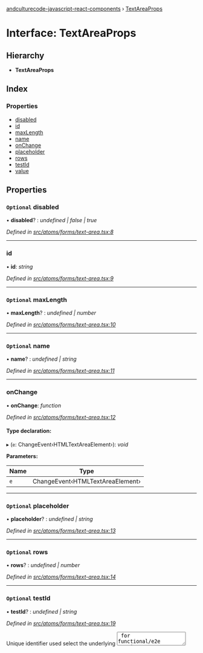 [andculturecode-javascript-react-components](../README.md) › [TextAreaProps](textareaprops.md)

# Interface: TextAreaProps

## Hierarchy

* **TextAreaProps**

## Index

### Properties

* [disabled](textareaprops.md#optional-disabled)
* [id](textareaprops.md#id)
* [maxLength](textareaprops.md#optional-maxlength)
* [name](textareaprops.md#optional-name)
* [onChange](textareaprops.md#onchange)
* [placeholder](textareaprops.md#optional-placeholder)
* [rows](textareaprops.md#optional-rows)
* [testId](textareaprops.md#optional-testid)
* [value](textareaprops.md#optional-value)

## Properties

### `Optional` disabled

• **disabled**? : *undefined | false | true*

*Defined in [src/atoms/forms/text-area.tsx:8](https://github.com/AndcultureCode/AndcultureCode.JavaScript.React.Components/blob/29c8649/src/atoms/forms/text-area.tsx#L8)*

___

###  id

• **id**: *string*

*Defined in [src/atoms/forms/text-area.tsx:9](https://github.com/AndcultureCode/AndcultureCode.JavaScript.React.Components/blob/29c8649/src/atoms/forms/text-area.tsx#L9)*

___

### `Optional` maxLength

• **maxLength**? : *undefined | number*

*Defined in [src/atoms/forms/text-area.tsx:10](https://github.com/AndcultureCode/AndcultureCode.JavaScript.React.Components/blob/29c8649/src/atoms/forms/text-area.tsx#L10)*

___

### `Optional` name

• **name**? : *undefined | string*

*Defined in [src/atoms/forms/text-area.tsx:11](https://github.com/AndcultureCode/AndcultureCode.JavaScript.React.Components/blob/29c8649/src/atoms/forms/text-area.tsx#L11)*

___

###  onChange

• **onChange**: *function*

*Defined in [src/atoms/forms/text-area.tsx:12](https://github.com/AndcultureCode/AndcultureCode.JavaScript.React.Components/blob/29c8649/src/atoms/forms/text-area.tsx#L12)*

#### Type declaration:

▸ (`e`: ChangeEvent‹HTMLTextAreaElement›): *void*

**Parameters:**

Name | Type |
------ | ------ |
`e` | ChangeEvent‹HTMLTextAreaElement› |

___

### `Optional` placeholder

• **placeholder**? : *undefined | string*

*Defined in [src/atoms/forms/text-area.tsx:13](https://github.com/AndcultureCode/AndcultureCode.JavaScript.React.Components/blob/29c8649/src/atoms/forms/text-area.tsx#L13)*

___

### `Optional` rows

• **rows**? : *undefined | number*

*Defined in [src/atoms/forms/text-area.tsx:14](https://github.com/AndcultureCode/AndcultureCode.JavaScript.React.Components/blob/29c8649/src/atoms/forms/text-area.tsx#L14)*

___

### `Optional` testId

• **testId**? : *undefined | string*

*Defined in [src/atoms/forms/text-area.tsx:19](https://github.com/AndcultureCode/AndcultureCode.JavaScript.React.Components/blob/29c8649/src/atoms/forms/text-area.tsx#L19)*

Unique identifier used select the underlying <textarea> for functional/e2e testing

___

### `Optional` value

• **value**? : *undefined | string*

*Defined in [src/atoms/forms/text-area.tsx:20](https://github.com/AndcultureCode/AndcultureCode.JavaScript.React.Components/blob/29c8649/src/atoms/forms/text-area.tsx#L20)*

